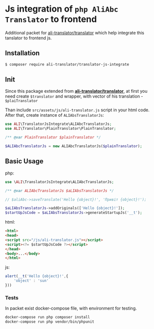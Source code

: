 # Js integration of `php AliAbc Translator` to frontend 


Additional packet for [ali-translator/translator](https://github.com/ali-translator/translator) which help integrate this tanslator to frontend js.


## Installation

```bash
$ composer require ali-translator/translator-js-integrate
```

## Init

Since this package extended from <b>[ali-translator/translator](https://github.com/ali-translator/translator)</b>,
at first you need create `$translator` and wrapper, with vector of his translation - `$plaiTranslator`

Than include `src/assets/js/ali-translator.js` script in your html code.<br>
After that, create instance of `ALIAbsTranslatorJs`:
```php
use ALI\TranslatorJsIntegrate\ALIAbcTranslatorJs;
use ALI\Translator\PlainTranslator\PlainTranslator;

/** @var PlainTranslator $plainTranslator */

$ALIAbcTranslatorJs = new ALIAbcTranslatorJs($plainTranslator);
```   

## Basic Usage
php:
```php
use \ALI\TranslatorJsIntegrate\ALIAbcTranslatorJs;

/** @var ALIAbcTranslatorJs $aLIAbsTranslatorJs */

// $aliAbc->saveTranslate('Hello {object}!', 'Привіт {object}!');

$aLIAbsTranslatorJs->addOriginals(['Hello {object}!']);
$startUpJsCode = $aLIAbsTranslatorJs->generateStartupJs('__t');
```
html:
```html
<html>
<head>
<script src="/js/ali-translator.js"></script>
<script><?= $startUpJsCode ?></script>
</head>
<body>...</body>
</html>
```
js:
```js
alert(__t('Hello {object}!',{
    'object' : 'sun'
}))
```
### Tests
In packet exist docker-compose file, with environment for testing.
```bash
docker-compose run php composer install
docker-compose run php vendor/bin/phpunit
```
